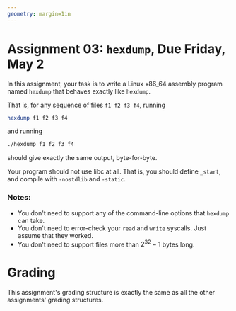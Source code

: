 ```yaml
---
geometry: margin=1in
---
```


# Assignment 03: `hexdump`, Due Friday, May 2

In this assignment, your task is to write a Linux x86_64 assembly program named `hexdump` that behaves exactly like `hexdump`.

That is, for any sequence of files `f1 f2 f3 f4`, running
```bash
hexdump f1 f2 f3 f4
```
and running 
```bash
./hexdump f1 f2 f3 f4
```
should give exactly the same output, byte-for-byte.

Your program should not use libc at all.
That is, you should define `_start`, and compile with `-nostdlib` and `-static`.

### Notes:
- You don't need to support any of the command-line options that `hexdump` can take.
- You don't need to error-check your `read` and `write` syscalls. Just assume that they worked.
- You don't need to support files more than $2^{32}-1$ bytes long.

# Grading

This assignment's grading structure is exactly the same as all the other assignments' grading structures.
